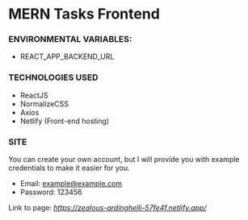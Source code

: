 # MERN Tasks Frontend

### ENVIRONMENTAL VARIABLES:

- REACT_APP_BACKEND_URL

### TECHNOLOGIES USED

- ReactJS
- NormalizeCSS
- Axios
- Netlify (Front-end hosting)

### SITE

You can create your own account, but I will provide you with example credentials to make it easier for you.

- Email: example@example.com
- Password: 123456

Link to page: _https://zealous-ardinghelli-57fe4f.netlify.app/_
